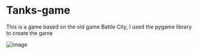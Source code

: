 # Tanks-game
 This is a game based on the old game Battle City, I used the pygame library to create the game

![image](https://user-images.githubusercontent.com/126817016/229248269-a112f88e-6968-4a2f-b3d1-637562f9e871.png)
